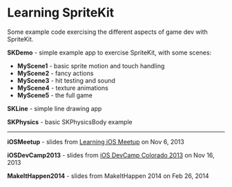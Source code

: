 Learning SpriteKit
==================

Some example code exercising the different aspects of game dev with SpriteKit.

__SKDemo__ - simple example app to exercise SpriteKit, with some scenes:

* __MyScene1__ - basic sprite motion and touch handling
* __MyScene2__ - fancy actions
* __MyScene3__ - hit testing and sound
* __MyScene4__ - texture animations
* __MyScene5__ - the full game

__SKLine__ - simple line drawing app

__SKPhysics__ - basic SKPhysicsBody example

----

__iOSMeetup__ - slides from [Learning iOS Meetup](http://www.meetup.com/Boulder-Learning-iOS/events/139914592/) on Nov 6, 2013

__iOSDevCamp2013__ - slides from [iOS DevCamp Colorado 2013](http://iosdevcampcolorado.com/post/59715536294/iosdevcamp-denver-2013) on Nov 16, 2013

__MakeItHappen2014__ - slides from MakeItHappen 2014 on Feb 26, 2014


